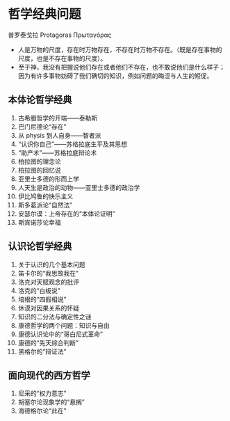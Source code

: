 # 哲学经典问题

普罗泰戈拉 Protagoras Πρωταγόρας

- 人是万物的尺度，存在时万物存在，不存在时万物不存在。（既是存在事物的尺度，也是不存在事物的尺度）。
- 至于神，我没有把握说他们存在或者他们不存在，也不敢说他们是什么样子；因为有许多事物妨碍了我们确切的知识，例如问题的晦涩与人生的短促。

## 本体论哲学经典

1. 古希腊哲学的开端——泰勒斯
2. 巴门尼德论“存在”
3. 从 physis 到人自身——智者派
4. “认识你自己”——苏格拉底生平及其思想
5. “助产术”——苏格拉底辩论术
6. 柏拉图的理念论
7. 柏拉图的回忆说
8. 亚里士多德的形而上学
9. 人天生是政治的动物——亚里士多德的政治学
10. 伊比鸠鲁的快乐主义
11. 斯多葛派论“自然法”
12. 安瑟尔谟：上帝存在的“本体论证明”
13. 斯宾诺莎论幸福

## 认识论哲学经典

1. 关于认识的几个基本问题
2. 笛卡尔的“我思故我在”
3. 洛克对天赋观念的批评
4. 洛克的“白板说”
5. 培根的“四假相说”
6. 休谟对因果关系的怀疑
7. 知识的二分法与确定性之谜
8. 康德哲学的两个问题：知识与自由
9. 康德认识论中的“哥白尼式革命”
10. 康德的“先天综合判断”
11. 黑格尔的“辩证法”

## 面向现代的西方哲学

1. 尼采的“权力意志”
2. 胡塞尔论现象学的“悬搁”
3. 海德格尔论“此在”
